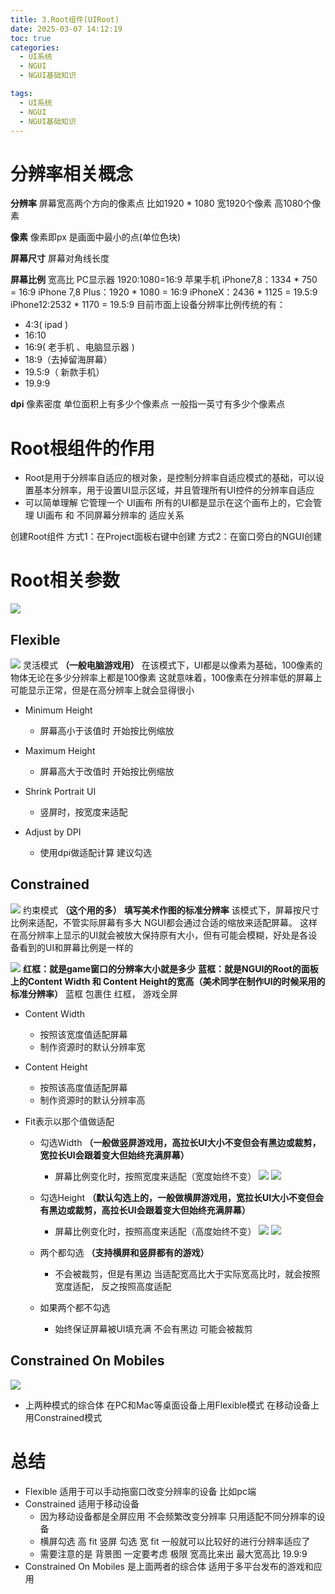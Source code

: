 ```yaml
---
title: 3.Root组件(UIRoot)
date: 2025-03-07 14:12:19
toc: true
categories:
  - UI系统
  - NGUI
  - NGUI基础知识

tags:
  - UI系统
  - NGUI
  - NGUI基础知识
---
```



# 分辨率相关概念
**分辨率**
屏幕宽高两个方向的像素点
比如1920 * 1080
宽1920个像素
高1080个像素

**像素**
像素即px
是画面中最小的点(单位色块)


**屏幕尺寸**
屏幕对角线长度


**屏幕比例**
宽高比
 PC显示器
 1920:1080=16:9
 苹果手机
 iPhone7,8：1334 * 750 = 16:9
 iPhone 7,8 Plus：1920 * 1080 = 16:9
 iPhoneX：2436 * 1125 = 19.5:9
 iPhone12:2532 * 1170 = 19.5:9
 目前市面上设备分辨率比例传统的有：
- 4:3( ipad )
- 16:10
- 16:9( 老手机 、电脑显示器 )
- 18:9（去掉留海屏幕）
- 19.5:9（ 新款手机）
- 19.9:9

**dpi**
像素密度
单位面积上有多少个像素点
一般指一英寸有多少个像素点


# Root根组件的作用
- Root是用于分辨率自适应的根对象，是控制分辨率自适应模式的基础，可以设置基本分辨率，用于设置UI显示区域，并且管理所有UI控件的分辨率自适应
- 可以简单理解 它管理一个 UI画布 所有的UI都是显示在这个画布上的，它会管理 UI画布 和 不同屏幕分辨率的 适应关系

创建Root组件
方式1：在Project面板右键中创建
方式2：在窗口旁白的NGUI创建

# Root相关参数
![](3.Root组件(UIRoot)/Root参数相关.png)


## Flexible
![](3.Root组件(UIRoot)/file-20250307153229568.png)
灵活模式 **（一般电脑游戏用）**
在该模式下，UI都是以像素为基础，100像素的物体无论在多少分辨率上都是100像素
这就意味着，100像素在分辨率低的屏幕上可能显示正常，但是在高分辨率上就会显得很小


- Minimum Height
  - 屏幕高小于该值时
    开始按比例缩放

- Maximum Height
  - 屏幕高大于改值时
    开始按比例缩放

- Shrink Portrait UI
  - 竖屏时，按宽度来适配

- Adjust by DPI
  - 使用dpi做适配计算
    建议勾选



## Constrained
![](3.Root组件(UIRoot)/file-20250307153235916.png)
约束模式 **（这个用的多）** **填写美术作图的标准分辨率**
该模式下，屏幕按尺寸比例来适配，不管实际屏幕有多大
NGUI都会通过合适的缩放来适配屏幕。
这样在高分辨率上显示的UI就会被放大保持原有大小，但有可能会模糊，好处是各设备看到的UI和屏幕比例是一样的

![](3.Root组件(UIRoot)/file-20250307155036904.png)
**红框：就是game窗口的分辨率大小就是多少**
**蓝框：就是NGUI的Root的面板上的Content Width 和 Content Height的宽高（美术同学在制作UI的时候采用的标准分辨率）**
蓝框 包裹住 红框， 游戏全屏

- Content Width
  - 按照该宽度值适配屏幕
  - 制作资源时的默认分辨率宽

- Content Height
  - 按照该高度值适配屏幕
  - 制作资源时的默认分辨率高

- Fit表示以那个值做适配
  - 勾选Width **（一般做竖屏游戏用，高拉长UI大小不变但会有黑边或裁剪，宽拉长UI会跟着变大但始终充满屏幕）**
    - 屏幕比例变化时，按照宽度来适配（宽度始终不变）
      ![](3.Root组件(UIRoot)/file-20250307161448667.png)
      ![](3.Root组件(UIRoot)/file-20250307161529324.png)
    
  - 勾选Height  **（默认勾选上的，一般做横屏游戏用，宽拉长UI大小不变但会有黑边或裁剪，高拉长UI会跟着变大但始终充满屏幕）**
    - 屏幕比例变化时，按照高度来适配（高度始终不变）
      ![](3.Root组件(UIRoot)/file-20250307160952789.png)
      ![](3.Root组件(UIRoot)/file-20250307161045191.png)
  - 两个都勾选 **（支持横屏和竖屏都有的游戏）**
    - 不会被裁剪，但是有黑边
      当适配宽高比大于实际宽高比时，就会按照宽度适配，
      反之按照高度适配

  - 如果两个都不勾选 
    - 始终保证屏幕被UI填充满
      不会有黑边
      可能会被裁剪



## Constrained On Mobiles
![](3.Root组件(UIRoot)/file-20250307153243528.png)
- 上两种模式的综合体
  在PC和Mac等桌面设备上用Flexible模式
  在移动设备上用Constrained模式

# 总结
- Flexible 适用于可以手动拖窗口改变分辨率的设备 比如pc端
- Constrained 适用于移动设备
    - 因为移动设备都是全屏应用 不会频繁改变分辨率 只用适配不同分辨率的设备
    - 横屏勾选 高 fit 竖屏 勾选 宽 fit 一般就可以比较好的进行分辨率适应了
    - 需要注意的是 背景图 一定要考虑 极限 宽高比来出 最大宽高比 19.9:9
- Constrained On Mobiles 是上面两者的综合体 适用于多平台发布的游戏和应用